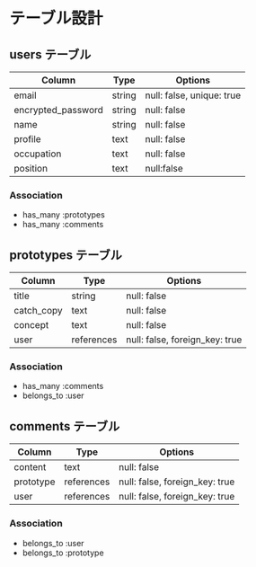 # テーブル設計

## users テーブル

|Column|Type|Options|
|------|----|-------|
|email|string|null: false, unique: true|
|encrypted_password|string|null: false|
|name|string|null: false|
|profile|text|null: false|
|occupation|text|null: false|
|position|text|null:false|

### Association

- has_many :prototypes
- has_many :comments

## prototypes テーブル

|Column|Type|Options|
|------|----|-------|
|title|string|null: false|
|catch_copy|text|null: false|
|concept|text|null: false|
|user|references|null: false, foreign_key: true|

### Association

- has_many :comments
- belongs_to :user

## comments テーブル

|Column|Type|Options|
|------|----|-------|
|content|text|null: false|
|prototype|references|null: false, foreign_key: true|
|user|references|null: false, foreign_key: true|

### Association

- belongs_to :user
- belongs_to :prototype